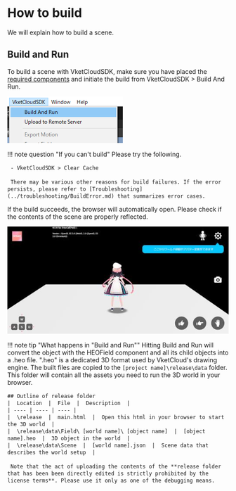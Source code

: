 # How to build
We will explain how to build a scene.

## Build and Run
To build a scene with VketCloudSDK, make sure you have placed the [required components](WorldBasicComponents.md) and initiate the build from VketCloudSDK > Build And Run.
  
![BuildAndRun](img/BuildAndRun.jpg)

!!! note question "If you can't build"
     Please try the following.

     - VketCloudSDK > Clear Cache

     There may be various other reasons for build failures. If the error persists, please refer to [Troubleshooting](../troubleshooting/BuildError.md) that summarizes error cases.

If the build succeeds, the browser will automatically open. Please check if the contents of the scene are properly reflected.

![BuildAndRun](img/buildsuccess.jpg)


!!! note tip "What happens in "Build and Run""
     Hitting Build and Run will convert the object with the HEOField component and all its child objects into a .heo file. ".heo" is a dedicated 3D format used by VketCloud's drawing engine.
     The built files are copied to the `[project name]\release\data` folder. This folder will contain all the assets you need to run the 3D world in your browser.
    
    ## Outline of release folder  
    |  Location  |  File  |  Description  |
    | ---- | ---- | ---- |
    |  \release  |  main.html  |  Open this html in your browser to start the 3D world  |
    |  \release\data\Field\ [world name]\ [object name]  |  [object name].heo  |  3D object in the world  |
    |  \release\data\Scene  |  [world name].json  |  Scene data that describes the world setup  |

     Note that the act of uploading the contents of the **release folder that has been been directly edited is strictly prohibited by the license terms**. Please use it only as one of the debugging means.